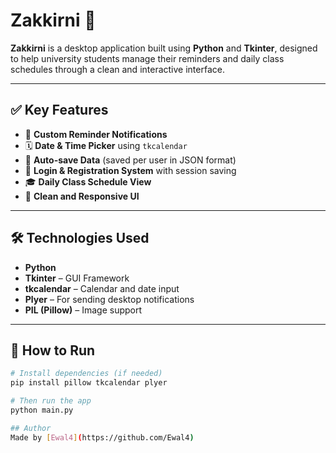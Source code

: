 # Zakkirni 📆

**Zakkirni** is a desktop application built using **Python** and **Tkinter**, designed to help university students manage their reminders and daily class schedules through a clean and interactive interface.

---

## ✅ Key Features

- 🔔 **Custom Reminder Notifications**
- 🗓️ **Date & Time Picker** using `tkcalendar`
- 💾 **Auto-save Data** (saved per user in JSON format)
- 🔐 **Login & Registration System** with session saving
- 🎓 **Daily Class Schedule View**
- 🧼 **Clean and Responsive UI**

---

## 🛠️ Technologies Used

- **Python**
- **Tkinter** – GUI Framework
- **tkcalendar** – Calendar and date input
- **Plyer** – For sending desktop notifications
- **PIL (Pillow)** – Image support

---

## 📂 How to Run

```bash
# Install dependencies (if needed)
pip install pillow tkcalendar plyer

# Then run the app
python main.py

## Author   
Made by [Ewal4](https://github.com/Ewal4)
